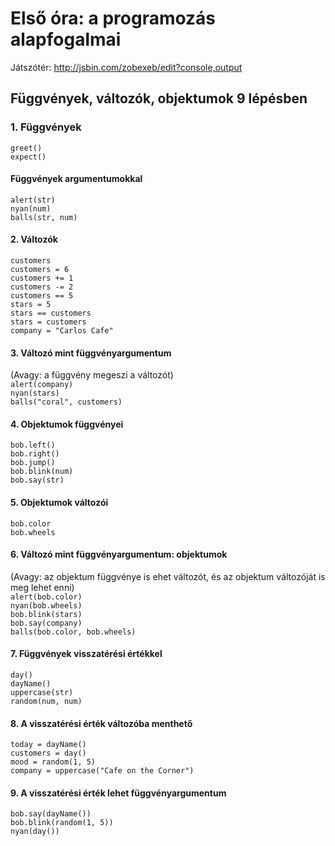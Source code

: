 # Első óra: a programozás alapfogalmai

Játszótér: http://jsbin.com/zobexeb/edit?console,output

## Függvények, változók, objektumok 9 lépésben

### 1. Függvények
`greet()`  
`expect()`  

#### Függvények argumentumokkal
`alert(str)`  
`nyan(num)`  
`balls(str, num)`  

#### 2. Változók
`customers`  
`customers = 6`  
`customers += 1`  
`customers -= 2`  
`customers == 5`  
`stars = 5`  
`stars == customers`  
`stars = customers`  
`company = "Carlos Cafe"`  

#### 3. Változó mint függvényargumentum
(Avagy: a függvény megeszi a változót)  
`alert(company)`  
`nyan(stars)`  
`balls("coral", customers)`  

#### 4. Objektumok függvényei
`bob.left()`  
`bob.right()`  
`bob.jump()`  
`bob.blink(num)`  
`bob.say(str)`  

#### 5. Objektumok változói
`bob.color`  
`bob.wheels`  

#### 6. Változó mint függvényargumentum: objektumok
(Avagy: az objektum függvénye is ehet változót, és az objektum változóját is meg lehet enni)  
`alert(bob.color)`  
`nyan(bob.wheels)`  
`bob.blink(stars)`  
`bob.say(company)`  
`balls(bob.color, bob.wheels)`  

#### 7. Függvények visszatérési értékkel
`day()`  
`dayName()`  
`uppercase(str)`  
`random(num, num)`  

#### 8. A visszatérési érték változóba menthető
`today = dayName()`  
`customers = day()`  
`mood = random(1, 5)`  
`company = uppercase("Cafe on the Corner")`  

#### 9. A visszatérési érték lehet függvényargumentum
`bob.say(dayName())`  
`bob.blink(random(1, 5))`  
`nyan(day())`  
